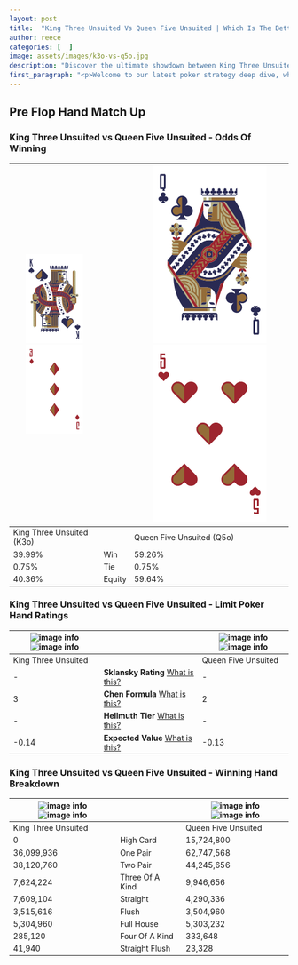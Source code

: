 ```yaml
---
layout: post
title:  "King Three Unsuited Vs Queen Five Unsuited | Which Is The Better Hand In Poker? A Complete Guide"
author: reece
categories: [  ]
image: assets/images/k3o-vs-q5o.jpg
description: "Discover the ultimate showdown between King Three Unsuited and Queen Five Unsuited in poker! Uncover the odds, strategies, and scenarios where one hand triumphs over the other. Get ready to up your poker game with this thrilling analysis."
first_paragraph: "<p>Welcome to our latest poker strategy deep dive, where we're pitting two distinct hands against each other in a high-stakes showdown: King Three Unsuited vs Queen Five Unsuited.</p><p>In the dynamic world of poker, every decision counts, and knowing which hand holds the upper hand is key to your success at the table.</p><p>In this article, we'll dissect these two hands, explore the scenarios where one dominates the other, and equip you with the knowledge to make strategic choices that can tip the odds in your favor.</p><p>Get ready to unravel the intriguing dynamics of these poker hands and elevate your game to new heights.</p>"
---
```




[comment]: # (sp0)

## Pre Flop Hand Match Up

<div class="table hand-ratings" markdown="1"> 



### King Three Unsuited vs Queen Five Unsuited - Odds Of Winning


    
| ![image info](assets/images/hand1/k.png) ![image info](assets/images/hand1/3o.png) |  | ![image info](assets/images/hand2/q.png) ![image info](assets/images/hand2/5o.png) |
| -------- | -------- | -------- |
| King Three Unsuited (K3o) |  | Queen Five Unsuited (Q5o) |
| 39.99% | Win | 59.26% |
| 0.75% | Tie | 0.75% |
| 40.36% | Equity | 59.64% |




[comment]: # (sp1)



### King Three Unsuited vs Queen Five Unsuited - Limit Poker Hand Ratings


    
| ![image info](https://www.riverpairs.com/assets/images/hand1/k.png) ![image info](https://www.riverpairs.com/assets/images/hand1/3o.png) |  | ![image info](https://www.riverpairs.com/assets/images/hand2/q.png) ![image info](https://www.riverpairs.com/assets/images/hand2/5o.png) |
| -------- | -------- | -------- |
| King Three Unsuited |  | Queen Five Unsuited |
| - | **Sklansky Rating** [What is this?](/sklansky-rating-explained) | - |
| 3 | **Chen Formula** [What is this?](/chen-formula-explained) | 2 |
| - | **Hellmuth Tier** [What is this?](/Hellmuth-tier-explained) | - |
| -0.14 | **Expected Value** [What is this?](/expected-value-explained) | -0.13 |




[comment]: # (sp2)



### King Three Unsuited vs Queen Five Unsuited - Winning Hand Breakdown


    
| ![image info](https://www.riverpairs.com/assets/images/hand1/k.png) ![image info](https://www.riverpairs.com/assets/images/hand1/3o.png) |  | ![image info](https://www.riverpairs.com/assets/images/hand2/q.png) ![image info](https://www.riverpairs.com/assets/images/hand2/5o.png) |
| -------- | -------- | -------- |
| King Three Unsuited |  | Queen Five Unsuited |
| 0 | High Card | 15,724,800 |
| 36,099,936 | One Pair | 62,747,568 |
| 38,120,760 | Two Pair | 44,245,656 |
| 7,624,224 | Three Of A Kind | 9,946,656 |
| 7,609,104 | Straight | 4,290,336 |
| 3,515,616 | Flush | 3,504,960 |
| 5,304,960 | Full House | 5,303,232 |
| 285,120 | Four Of A Kind | 333,648 |
| 41,940 | Straight Flush | 23,328 |




[comment]: # (sp3)



</div>

[comment]: # (sp4)



[comment]: # (sp5)

